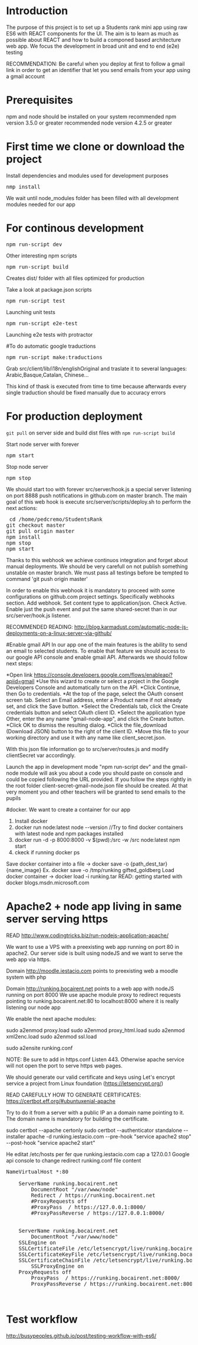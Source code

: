 # Introduction 
The purpose of this project is to set up a Students rank mini app using raw ES6 with REACT components for the UI. The aim is to learn as much as possible about REACT and how to build a componed based architecture web app. We focus the development in broad unit and end to end (e2e) testing

RECOMMENDATION: Be careful when  you deploy at first to follow a gmail link in order to get an identifier that let you send emails from your app using a gmail account

# Prerequisites
npm and node should be installed on your system
recommended npm version 3.5.0 or greater 
recommended node version 4.2.5 or greater 

# First time we clone or download the project 
Install dependencies and modules used for development purposes
<pre>nmp install </pre>
We wait until node_modules folder has been filled with all development modules needed for our app

# For continous development 

<pre>npm run-script dev</pre>

Other interesting npm scripts  
 
<pre>npm run-script build </pre>
Creates dist/ folder with all files optimized for production

Take a look at package.json scripts
<pre>npm run-script test</pre> Launching unit tests
<pre>npm run-script e2e-test</pre> Launching e2e tests with protractor

#To do automatic google traductions
<pre>npm run-script make:traductions</pre>
Grab src/client/lib/i18n/englishOriginal and traslate it to several languages: Arabic,Basque,Catalan, Chinese...

This kind of thask is executed from time to time because afterwards every single traduction should be fixed manually due to accuracy errors

# For production deployment
`git pull` on server side and build dist files with `npm run-script build` 

Start node server with forever <pre>npm start</pre>
Stop node server <pre>npm stop</pre>

We should start too with forever src/server/hook.js a special server listening on port 8888 push notifications in github.com on master branch.
The main goal of this web hook is execute src/server/scripts/deploy.sh to perform the next actions:
<pre>
 cd /home/pedcremo/StudentsRank
git checkout master
git pull origin master
npm install
npm stop
npm start
</pre>
Thanks to this webhook we achieve continuos integration and forget about manual deployments. We should be very carefull on not publish something unstable on master branch.
We must pass all testings before be tempted to command 'git push origin master'

In order to enable this webhook it is mandatory to proceed with some configurations on github.com project settings. Specifically webhooks section. Add webhook. Set content type to application/json. Check Active. Enable just the push event and put the same shared-secret than in our src/server/hook.js listener. 

RECOMMENDED READING:
http://blog.karmadust.com/automatic-node-js-deployments-on-a-linux-server-via-github/

#Enable gmail API 
In our app one of the main features is the ability to send an email to selected students.
To enable that feature we should access to our google API console and enable gmail API. 
Afterwards we should follow next steps:

*Open link https://console.developers.google.com/flows/enableapi?apiid=gmail
*Use this wizard to create or select a project in the Google Developers Console and automatically turn on the API.
*Click Continue, then Go to credentials.
*At the top of the page, select the OAuth consent screen tab. Select an Email address, enter a Product name if not already set, and click the Save button.
*Select the Credentials tab, click the Create credentials button and select OAuth client ID.
*Select the application type Other, enter the any name "gmail-node-app", and click the Create button.
*Click OK to dismiss the resulting dialog.
*Click the file_download (Download JSON) button to the right of the client ID.
*Move this file to your working directory and use it with any name like client_secret.json.

With this json file information go to src/server/routes.js and modify clientSecret var accordingly.

Launch the app in development mode "npm run-script dev" and the gmail-node module will ask you about a code you should paste on console and could be copied following the URL provided. If you follow the steps rightly in the root folder client-secret-gmail-node.json file should be created. 
At that very moment you and other teachers will be granted to send emails to the pupils



#docker. We want to create a container for our app

1. Install docker
2. docker run node:latest node --version //Try to find docker containers with latest node and npm packages installed
3. docker run -d -p 8000:8000 -v $(pwd):/src -w /src node:latest npm start
4. ckeck if running docker ps

Save docker container into a file -> docker save -o {path_dest_tar} {name_image} 
Ex. docker save -o /tmp/runking gifted_goldberg
Load docker container -> docker load -i runking.tar 
READ: getting started with docker blogs.msdn.microsoft.com

# Apache2 + node app living in same server serving https 
READ http://www.codingtricks.biz/run-nodejs-application-apache/

We want to use a VPS with a preexisting web app running on port 80 in apache2.
Our server side is built using nodeJS and we want to serve the web app via https.

Domain http://moodle.iestacio.com points to preexisting web a moodle system with php

Domain http://runking.bocairent.net  points to a web app with nodeJS running on port 8000
We use apache module proxy to redirect requests pointing to runking.bocairent.net:80 to localhost:8000 where it is really listening our node app

We enable the next apache modules:

sudo a2enmod proxy.load
sudo a2enmod proxy_html.load
sudo a2enmod xml2enc.load
sudo a2enmod ssl.load

sudo a2ensite runking.conf

NOTE: Be sure to add in https.conf  Listen 443. Otherwise apache service will not open the port to serve https web pages.

We should generate our valid certificate and keys using Let's encrypt service a project from Linux foundation (https://letsencrypt.org/)

READ CAREFULLY HOW TO GENERATE CERTIFICATES: https://certbot.eff.org/#ubuntuxenial-apache

Try to do it from a server with a public IP an a domain name pointing to it. The domain name is mandatory for building the certificate.

sudo certbot --apache certonly
sudo certbot --authenticator standalone --installer apache  -d runking.iestacio.com --pre-hook "service apache2 stop" --post-hook "service apache2 start"

He editat /etc/hosts per fer que runking.iestacio.com cap a 127.0.0.1
Google api console to change redirect 
runking.conf file content
<pre>
NameVirtualHost *:80
<VirtualHost *:80>
	ServerName runking.bocairent.net
        DocumentRoot "/var/www/node"
        Redirect / https://runking.bocairent.net
        #ProxyRequests off
        #ProxyPass  / https://127.0.0.1:8000/
        #ProxyPassReverse / https://127.0.0.1:8000/
</VirtualHost>
<VirtualHost *:443>
	ServerName runking.bocairent.net
        DocumentRoot "/var/www/node"
	SSLEngine on
	SSLCertificateFile /etc/letsencrypt/live/runking.bocairent.net/cert.pem
	SSLCertificateKeyFile /etc/letsencrypt/live/runking.bocairent.net/privkey.pem
	SSLCertificateChainFile /etc/letsencrypt/live/runking.bocairent.net/fullchain.pem
        SSLProxyEngine on 
	ProxyRequests off
        ProxyPass  / https://runking.bocairent.net:8000/
        ProxyPassReverse / https://runking.bocairent.net:8000/
</VirtualHost>

</pre>

# Test workflow 
http://busypeoples.github.io/post/testing-workflow-with-es6/